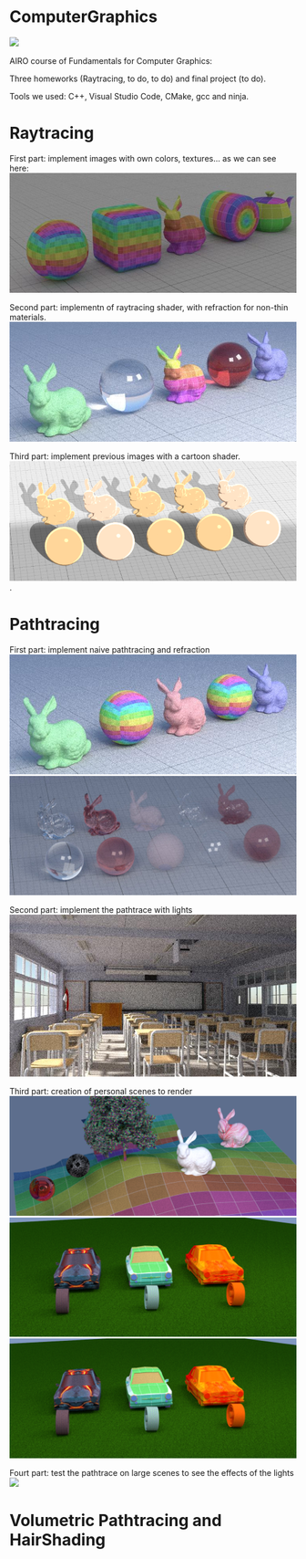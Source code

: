 # ComputerGraphics
<a href="https://www.dis.uniroma1.it/"><img src="http://www.dis.uniroma1.it/sites/default/files/marchio%20logo%20eng%20jpg.jpg" width="500"></a>

AIRO course of Fundamentals for Computer Graphics:

Three homeworks (Raytracing, to do, to do) and final project (to do).

Tools we used: C++, Visual Studio Code, CMake, gcc and ninja.

# Raytracing
First part: implement images with own colors, textures... as we can see here:
![](Raytrace/out/lowres/03_texture_720_256.jpg)

Second part: implementn of raytracing shader, with refraction for non-thin materials.
![](Raytrace/out/Refraction/glass_(notThin).jpg)

Third part: implement previous images with a cartoon shader.
![](Raytrace/out/shade_cartoon/materialsb.png)
.



# Pathtracing
First part: implement naive pathtracing and refraction
![](PathTrace/out/naive/02_matte_720_256.jpg)
![](PathTrace/out/Refraction/path.jpg)

Second part: implement the pathtrace with lights
![](PathTrace/out/path/15_classroom_720_256.jpg)

Third part: creation of personal scenes to render 
![](PathTrace/out/OwnScenes/1own.png) 
![](PathTrace/out/OwnScenes/2own.png)
![](PathTrace/out/OwnScenes/2own.png)

Fourt part: test the pathtrace on large scenes to see the effects of the lights
![](PathTrace/out/La/03_texture_720_256.jpg)


# Volumetric Pathtracing and HairShading
